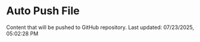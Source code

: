 # Auto Push File

Content that will be pushed to GitHub repository.
Last updated: 07/23/2025, 05:02:28 PM